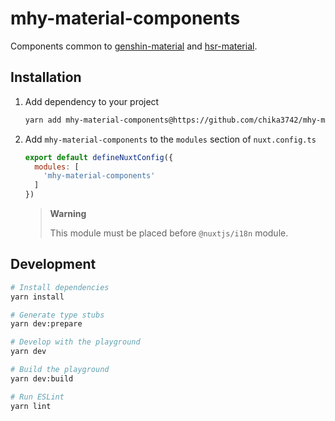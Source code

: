 # mhy-material-components

Components common to [genshin-material][genshin-material-repo-url] and [hsr-material][hsr-material-repo-url].

## Installation

1. Add dependency to your project

    ```bash
    yarn add mhy-material-components@https://github.com/chika3742/mhy-material-components#main
    ```

2. Add `mhy-material-components` to the `modules` section of `nuxt.config.ts`

    ```js
    export default defineNuxtConfig({
      modules: [
        'mhy-material-components'
      ]
    })
    ```

   > **Warning**
   >
   > This module must be placed before `@nuxtjs/i18n` module.

## Development

```bash
# Install dependencies
yarn install

# Generate type stubs
yarn dev:prepare

# Develop with the playground
yarn dev

# Build the playground
yarn dev:build

# Run ESLint
yarn lint
```

<!-- Links -->
[genshin-material-repo-url]: https://github.com/chika3742/genshin-material
[hsr-material-repo-url]: https://github.com/chika3742/hsr-material
